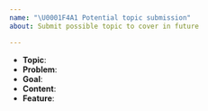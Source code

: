 ```yaml
---
name: "\U0001F4A1 Potential topic submission"
about: Submit possible topic to cover in future

---
```


<!--
Hello! Thank you for helping us making CodingBridge a better place!
If you want to submit a possbile topic for us to cover in future, please follow the format below to complete the submission.

* Topic: Short title of the topic
* Problem: Description of the issue you have during the process of learning this knowledge, or why you think this topic is important.
* Goal: Description of the purpose of teaching this topic in CodingBridge
* Content: List of tutorial content to cover in this topic
* Feature: If you have any idea about how to teach this knowledge, please put these precious thoughts here

Still not sure how to submit a possible topic? Please check [Potential Topics Wiki](https://github.com/vince19972/CodingBridge/wiki/Potential-Topics-for-Tutorials) for reference.
-->

* **Topic**:
* **Problem**:
* **Goal**:
* **Content**:
* **Feature**:

<!-- Please provide more details below this comment. -->
